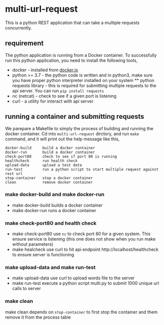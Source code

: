 # multi-url-request

This is a python REST application that can take a multiple requests concurrently.

## requirement

The python application is running from a Docker container. To successfully run this python application, you need
to install the following tools,

* docker - installed from [docker.io](https://www.docker.com/)
* python >= 3.7 - the python code is written and in python3, make sure you have proper python interpreter installed on your system
** python requests library - this is required for submitting multiple requests to the api server. You can run `pip install requests`
* nc (netcat) - check to see if a given port is listening
* curl - a utility for interact with api server

## running a container and submitting requests

We parepare a Makefile to simply the process of building and running the docker container. Cd into `multi-url-request` dirctory, and
run `make` command, and it will print out the help message like this,

    docker-build     build a docker container
    docker-run       build a docker container
    check-port80     check to see if port 80 is running
    healthcheck      run health check
    upload-data      upload a test data
    run-test         run a python script to start multiple request against rest url
    stop-container   stop a docker container
    clean            remove docker container

### make docker-build and make docker-run

* make docker-build builds a docker container
* make docker-run runs a docker container

### make check-port80 and health check

* make check-port80 use `nc` to check port 80 for a given system. This ensure service is listening (this one does not show when you run make without parameters)
* make healcheck use curl to hit api endpoint http://localhost/healthcheck to ensure server is functioning

### make upload-data and make run-test

* make upload-data use curl to upload words file to the server
* make run-test execute a python script multi.py to submit 1000 unique url calls to server

### make clean

make clean depends on `stop-container` to first stop the container and them remove it from the process table
